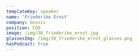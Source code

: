 ```yaml
---
templateKey: speaker
name: 'Friederike Ernst'
company: Gnosis
position: COO
image: /img/30_friederike_ernst.jpg
glassesImg: /img/30_friederike_ernst_glasses.png
hasPodcast: true
---
```


